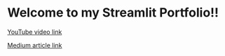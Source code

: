# Welcome to my Streamlit Portfolio!!

[YouTube video link](https://www.youtube.com/watch?v=019clT0W_vs&ab_channel=EnricDomingo)

[Medium article link](https://medium.com/@enricdomingo/create-your-data-ai-web-app-portfolio-with-streamlit-python-step-by-step-guide-f82fcd7dea95)

